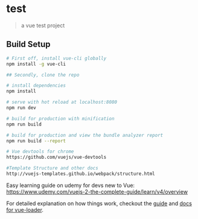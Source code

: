 # test

> a vue test project

## Build Setup

``` bash
# First off, install vue-cli globally
npm install -g vue-cli

## Secondly, clone the repo

# install dependencies
npm install

# serve with hot reload at localhost:8080
npm run dev

# build for production with minification
npm run build

# build for production and view the bundle analyzer report
npm run build --report

# Vue devtools for chrome
https://github.com/vuejs/vue-devtools

#Template Structure and other docs
http://vuejs-templates.github.io/webpack/structure.html

```

Easy learning guide on udemy for devs new to Vue: https://www.udemy.com/vuejs-2-the-complete-guide/learn/v4/overview

For detailed explanation on how things work, checkout the [guide](http://vuejs-templates.github.io/webpack/) and [docs for vue-loader](http://vuejs.github.io/vue-loader).

